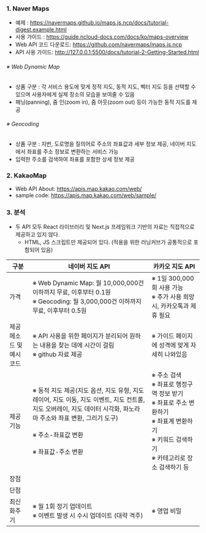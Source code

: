 
### 1. Naver Maps
- 예제 : https://navermaps.github.io/maps.js.ncp/docs/tutorial-digest.example.html
- 사용 가이드 : https://guide.ncloud-docs.com/docs/ko/maps-overview
- Web API 코드 다운로드: https://github.com/navermaps/maps.js.ncp
- API 사용 가이드: http://127.0.0.1:5500/docs/tutorial-2-Getting-Started.html

###### ※ Web Dynamic Map
- 상품 구분 : 각 서비스 용도에 맞게 정적 지도, 동적 지도, 벡터 지도 등을 선택할 수 있으며 사용자에게 실제 장소의 모습을 보여줄 수 있음
- 패닝(panning), 줌 인(zoom in), 줌 아웃(zoom out) 등이 가능한 동적 지도를 제공

###### ※ Geocoding
- 상품 구분 : 지번, 도로명을 질의어로 주소의 좌표값과 세부 정보 제공, 네이버 지도에서 좌표를 주소 정보로 변환하는 서비스 가능
- 입력한 주소를 검색하여 좌표를 포함한 상세 정보 제공


### 2. KakaoMap 
- Web API About: https://apis.map.kakao.com/web/
- sample code: https://apis.map.kakao.com/web/sample/


### 3. 분석

- 두 API 모두 React 라이브러리 및 Next.js 프레임워크 기반의 자료는 직접적으로 제공하고 있지 않다.
	- HTML, JS 스크립트만 제공되어 있다. (적용을 위한 러닝커브가 공통적으로 포함되어 있음)

| 구분            | 네이버 지도 API                                                                                                                                 | 카카오 지도 API                                                                                    |
| ------------- | ------------------------------------------------------------------------------------------------------------------------------------------ | --------------------------------------------------------------------------------------------- |
| 가격            | ※ Web Dynamic Map: 월 10,000,000건 이하까지 무료, 이후부터 0.1원<br>※ Geocoding: 월 3,000,000건 이하까지 무료, 이후부터 0.5원                                        | ※ 1일 300,000회 사용 가능<br>※ 추가 사용 희망 시, 카카오톡과 제휴 필요                                              |
| 제공 메소드 및 예시코드 | ※ API 사용을 위한 페이지가 분리되어 원하는 내용을 찾는 데에 시간이 걸림<br>※ github 자료 제공                                                                              | ※ 가이드 페이지에 성격에 맞게 자세히 나와있음                                                                    |
| 제공 기능         | ※ 동적 지도 제공(지도 옵션, 지도 유형, 지도 레이어, 지도 이동, 지도 이벤트, 지도 컨트롤, 지도 오버레이, 지도 데이터 시각화, 파노라마 주소와 좌표 변환, 그리기 도구)<br><br>※ 주소-좌표값 변환<br><br>※ 좌표값-주소 변환 | ※ 주소 검색<br>※ 좌표로 행정구역 정보 받기<br>※ 좌표로 주소 변환하기<br>※ 좌표계 변환하기<br>※ 키워드 검색하기<br>※ 카테고리로 장소 검색하기 등 |
| 장점            |                                                                                                                                            |                                                                                               |
| 단점            |                                                                                                                                            |                                                                                               |
| 최신화주기         | ※ 월 1회 정기 업데이트<br>※ 이벤트 발생 시 수시 업데이트 (대략 격주)                                                                                               | ※ 영업 비밀<br>                                                                                   |

